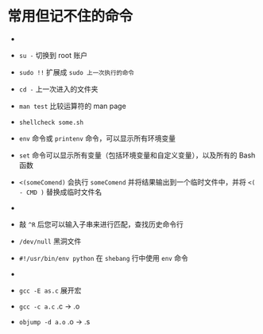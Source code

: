 # 常用但记不住的命令

- 
- `su -` 切换到 root 账户
- `sudo !!` 扩展成 `sudo 上一次执行的命令`
- `cd -` 上一次进入的文件夹
- `man test` 比较运算符的 man page
- `shellcheck some.sh`
- `env` 命令或 `printenv` 命令，可以显示所有环境变量
- `set` 命令可以显示所有变量（包括环境变量和自定义变量），以及所有的 Bash 函数
- `<(someComend)` 会执行 `someComend` 并将结果输出到一个临时文件中，并将 `<( - CMD )` 替换成临时文件名

- 
- 敲 `^R` 后您可以输入子串来进行匹配，查找历史命令行
- `/dev/null` 黑洞文件
- `#!/usr/bin/env python` 在 `shebang` 行中使用 `env` 命令

- 
- `gcc -E as.c` 展开宏
- `gcc -c a.c` .c -> .o
- `objump -d a.o` .o -> .s